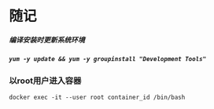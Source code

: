 # 随记

##### 编译安装时更新系统环境

##### `yum -y update && yum -y groupinstall "Development Tools"`

### 以root用户进入容器
`docker exec -it --user root container_id /bin/bash`

